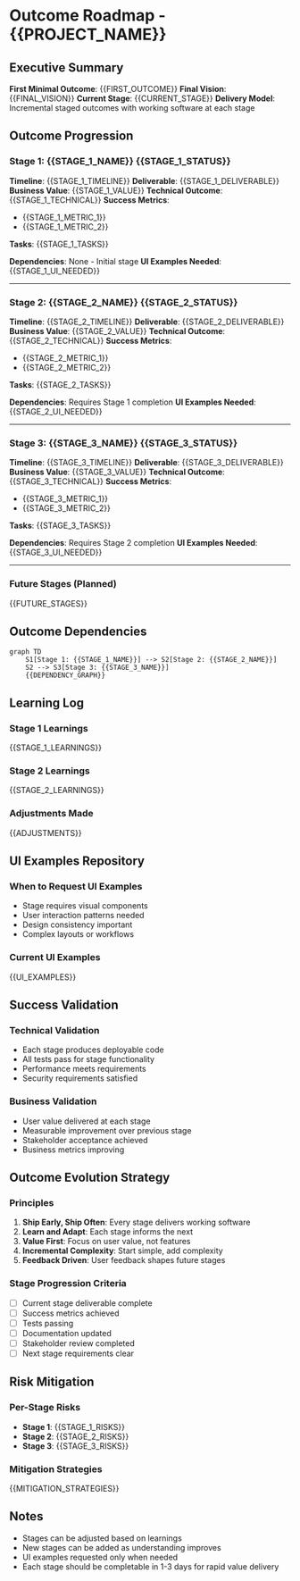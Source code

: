 # Outcome Roadmap - {{PROJECT_NAME}}

## Executive Summary
**First Minimal Outcome**: {{FIRST_OUTCOME}}
**Final Vision**: {{FINAL_VISION}}
**Current Stage**: {{CURRENT_STAGE}}
**Delivery Model**: Incremental staged outcomes with working software at each stage

## Outcome Progression

### Stage 1: {{STAGE_1_NAME}} {{STAGE_1_STATUS}}
**Timeline**: {{STAGE_1_TIMELINE}}
**Deliverable**: {{STAGE_1_DELIVERABLE}}
**Business Value**: {{STAGE_1_VALUE}}
**Technical Outcome**: {{STAGE_1_TECHNICAL}}
**Success Metrics**:
- {{STAGE_1_METRIC_1}}
- {{STAGE_1_METRIC_2}}

**Tasks**:
{{STAGE_1_TASKS}}

**Dependencies**: None - Initial stage
**UI Examples Needed**: {{STAGE_1_UI_NEEDED}}

---

### Stage 2: {{STAGE_2_NAME}} {{STAGE_2_STATUS}}
**Timeline**: {{STAGE_2_TIMELINE}}
**Deliverable**: {{STAGE_2_DELIVERABLE}}
**Business Value**: {{STAGE_2_VALUE}}
**Technical Outcome**: {{STAGE_2_TECHNICAL}}
**Success Metrics**:
- {{STAGE_2_METRIC_1}}
- {{STAGE_2_METRIC_2}}

**Tasks**:
{{STAGE_2_TASKS}}

**Dependencies**: Requires Stage 1 completion
**UI Examples Needed**: {{STAGE_2_UI_NEEDED}}

---

### Stage 3: {{STAGE_3_NAME}} {{STAGE_3_STATUS}}
**Timeline**: {{STAGE_3_TIMELINE}}
**Deliverable**: {{STAGE_3_DELIVERABLE}}
**Business Value**: {{STAGE_3_VALUE}}
**Technical Outcome**: {{STAGE_3_TECHNICAL}}
**Success Metrics**:
- {{STAGE_3_METRIC_1}}
- {{STAGE_3_METRIC_2}}

**Tasks**:
{{STAGE_3_TASKS}}

**Dependencies**: Requires Stage 2 completion
**UI Examples Needed**: {{STAGE_3_UI_NEEDED}}

---

### Future Stages (Planned)
{{FUTURE_STAGES}}

## Outcome Dependencies

```mermaid
graph TD
    S1[Stage 1: {{STAGE_1_NAME}}] --> S2[Stage 2: {{STAGE_2_NAME}}]
    S2 --> S3[Stage 3: {{STAGE_3_NAME}}]
    {{DEPENDENCY_GRAPH}}
```

## Learning Log

### Stage 1 Learnings
{{STAGE_1_LEARNINGS}}

### Stage 2 Learnings
{{STAGE_2_LEARNINGS}}

### Adjustments Made
{{ADJUSTMENTS}}

## UI Examples Repository

### When to Request UI Examples
- Stage requires visual components
- User interaction patterns needed
- Design consistency important
- Complex layouts or workflows

### Current UI Examples
{{UI_EXAMPLES}}

## Success Validation

### Technical Validation
- Each stage produces deployable code
- All tests pass for stage functionality
- Performance meets requirements
- Security requirements satisfied

### Business Validation
- User value delivered at each stage
- Measurable improvement over previous stage
- Stakeholder acceptance achieved
- Business metrics improving

## Outcome Evolution Strategy

### Principles
1. **Ship Early, Ship Often**: Every stage delivers working software
2. **Learn and Adapt**: Each stage informs the next
3. **Value First**: Focus on user value, not features
4. **Incremental Complexity**: Start simple, add complexity
5. **Feedback Driven**: User feedback shapes future stages

### Stage Progression Criteria
- [ ] Current stage deliverable complete
- [ ] Success metrics achieved
- [ ] Tests passing
- [ ] Documentation updated
- [ ] Stakeholder review completed
- [ ] Next stage requirements clear

## Risk Mitigation

### Per-Stage Risks
- **Stage 1**: {{STAGE_1_RISKS}}
- **Stage 2**: {{STAGE_2_RISKS}}
- **Stage 3**: {{STAGE_3_RISKS}}

### Mitigation Strategies
{{MITIGATION_STRATEGIES}}

## Notes
- Stages can be adjusted based on learnings
- New stages can be added as understanding improves
- UI examples requested only when needed
- Each stage should be completable in 1-3 days for rapid value delivery